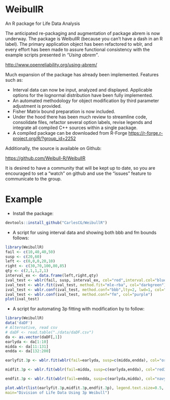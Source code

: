 # WeibullR
An R package for Life Data Analysis

The anticipated re-packaging and augmentation of package abrem is now underway. The package is WeibullR (because you can’t have a dash in an R label). The primary application object has been refactored to wblr, and every effort has been made to assure functional consistency with the example scripts presented in *“Using abrem”*.  

http://www.openreliability.org/using-abrem/

Much expansion of the package has already been implemented. Features such as:  
  
- Interval data can now be input, analyzed and displayed.
 Applicable options for the lognormal distribution have been fully implemented.
- An automated methodology for object modification by third parameter adjustment is provided.
- Fisher Matrix bound preparation is now included.
- Under the hood there has been much review to streamline code, consolidate files, refactor several option labels, revise legends and integrate all compiled C++ sources within a single package.
- A compiled package can be downloaded from R-Forge  https://r-forge.r-project.org/R/?group_id=2252

Additionally, the source is available on Github:  

https://github.com/Weibull-R/WeibullR

It is desired to have a community that will be kept up to date, so you are encouraged to set a “watch” on github and use the “issues” feature to communicate to the group.

# Example
- Install the package: 

```R
devtools::install_github("CarlesCG/WeibullR")
```

- A script for using interval data and showing both bbb and fm bounds follows:

```R
library(WeibullR)
fail <- c(10,40,40,50)
susp <- c(20,60)
left <- c(0,0,0,20,10)
right <- c(30,70,100,80,85)
qty <- c(2,1,1,2,1)
interval_ex <- data.frame(left,right,qty)
ival_test <- wblr(fail, susp, interval_ex, col="red",interval.col="blue")
ival_test <- wblr.fit(ival_test, method.fit="mle-rba", col="darkgreen")
ival_test <- wblr.conf(ival_test, method.conf="bbb",lty=2, lwd=1, col="black") 
ival_test <- wblr.conf(ival_test, method.conf="fm", col="purple")
plot(ival_test)
```

- A script for automating 3p fitting with  modification by to follow:

```R
library(WeibullR)
data('daDF')
# Alternative, read csv
# daDF <- read.table("./data/daDF.csv")
da <- as.vector(daDF[,1])
earlyda <- da[1:10]
midda <- da[11:131]
endda <- da[132:200]

earlyfit.3p <- wblr.fit(wblr(fail=earlyda, susp=c(midda,endda), col="orange", label="early life"), dist="weibull3p", modify.by.t0=T, col="orange")

midfit.3p <- wblr.fit(wblr(fail=midda, susp=c(earlyda,endda), col="red3", label="mid life"), dist="weibull3p", modify.by.t0=T, col="magenta")

endfit.3p <- wblr.fit(wblr(fail=endda, susp=c(earlyda,midda), col="navyblue", label="end life"), dist="weibull3p", modify.by.t0=T, col="blue")

plot.wblr(list(earlyfit.3p,midfit.3p,endfit.3p), legend.text.size=0.5,
main="Division of Life Data Using 3p Weibull") 
```


